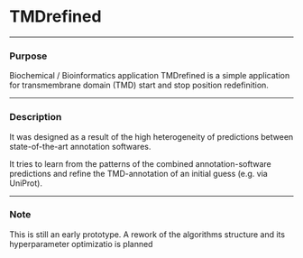 # TMDrefined


---
### Purpose 

Biochemical / Bioinformatics application
TMDrefined is a simple application for transmembrane domain (TMD) start and stop position redefinition.

---
### Description

It was designed as a result of the high heterogeneity of predictions between state-of-the-art
annotation softwares.

It tries to learn from the patterns of the combined annotation-software predictions and refine the 
TMD-annotation of an initial guess (e.g. via UniProt).

---
### Note

This is still an early prototype.
A rework of the algorithms structure and its hyperparameter optimizatio is planned

